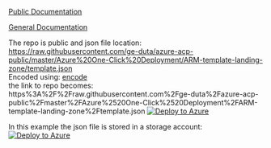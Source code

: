 [Public Documentation](https://learn.microsoft.com/en-us/azure/cloud-adoption-framework/ready/landing-zone/implementation-options "Public Documentation for Azure landing zone accelerator")

[General Documentation](https://learn.microsoft.com/en-us/azure/cloud-adoption-framework/ready/landing-zone/)

The repo is public and json file location: https://raw.githubusercontent.com/ge-duta/azure-acp-public/master/Azure%20One-Click%20Deployment/ARM-template-landing-zone/template.json  
Encoded using: [encode](https://www.urlencoder.org/)  
the link to repo becomes: https%3A%2F%2Fraw.githubusercontent.com%2Fge-duta%2Fazure-acp-public%2Fmaster%2FAzure%2520One-Click%2520Deployment%2FARM-template-landing-zone%2Ftemplate.json
[![Deploy to Azure](https://aka.ms/deploytoazurebutton)](https://portal.azure.com/#create/Microsoft.Template/uri/https%3A%2F%2Fraw.githubusercontent.com%2Fge-duta%2Fazure-acp-public%2Fmaster%2FAzure%2520One-Click%2520Deployment%2FARM-template-landing-zone%2Ftemplate.json)

In this example the json file is stored in  a storage account:
[![Deploy to Azure](https://aka.ms/deploytoazurebutton)](https://portal.azure.com/#create/Microsoft.Template/uri/https%3A%2F%2Fraw.githubusercontent.com%2FAzure%2Fazure-quickstart-templates%2Fmaster%2Fquickstarts%2Fmicrosoft.storage%2Fstorage-account-create%2Fazuredeploy.json)